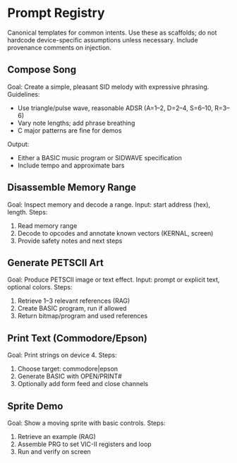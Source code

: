 # Prompt Registry

Canonical templates for common intents. Use these as scaffolds; do not hardcode device-specific assumptions unless necessary. Include provenance comments on injection.

## Compose Song
<!-- Template ID: compose_song -->
Goal: Create a simple, pleasant SID melody with expressive phrasing.
Guidelines:
- Use triangle/pulse wave, reasonable ADSR (A=1–2, D=2–4, S=6–10, R=3–6)
- Vary note lengths; add phrase breathing
- C major patterns are fine for demos

Output:
- Either a BASIC music program or SIDWAVE specification
- Include tempo and approximate bars

## Disassemble Memory Range
<!-- Template ID: disassemble_memory -->
Goal: Inspect memory and decode a range.
Input: start address (hex), length.
Steps:
1) Read memory range
2) Decode to opcodes and annotate known vectors (KERNAL, screen)
3) Provide safety notes and next steps

## Generate PETSCII Art
<!-- Template ID: generate_petscii_art -->
Goal: Produce PETSCII image or text effect.
Input: prompt or explicit text, optional colors.
Steps:
1) Retrieve 1–3 relevant references (RAG)
2) Create BASIC program, run if allowed
3) Return bitmap/program and used references

## Print Text (Commodore/Epson)
<!-- Template ID: print_text -->
Goal: Print strings on device 4.
Steps:
1) Choose target: commodore|epson
2) Generate BASIC with OPEN/PRINT#
3) Optionally add form feed and close channels

## Sprite Demo
<!-- Template ID: sprite_demo -->
Goal: Show a moving sprite with basic controls.
Steps:
1) Retrieve an example (RAG)
2) Assemble PRG to set VIC-II registers and loop
3) Run and verify on screen
